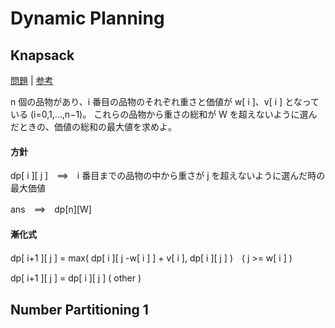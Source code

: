 # Dynamic Planning

## Knapsack
[問題](https://atcoder.jp/contests/dp/tasks/dp_d) | 
[参考](https://qiita.com/drken/items/a5e6fe22863b7992efdb#%E5%8C%BA%E9%96%93-dp)

n 個の品物があり、i 番目の品物のそれぞれ重さと価値が w[ i ]、v[ i ] となっている (i=0,1,...,n−1)。
これらの品物から重さの総和が W を超えないように選んだときの、価値の総和の最大値を求めよ。

#### 方針
dp[ i ][ j ]　==>　i 番目までの品物の中から重さが j を超えないように選んだ時の最大価値

ans　==>　dp[n][W]

#### 漸化式

dp[ i+1 ][ j ] = max( dp[ i ][ j -w[ i ] ] + v[ i ], dp[ i ][ j ] )　( j >= w[ i ] )

dp[ i+1 ][ j ] = dp[ i ][ j ] ( other )


## Number Partitioning 1
